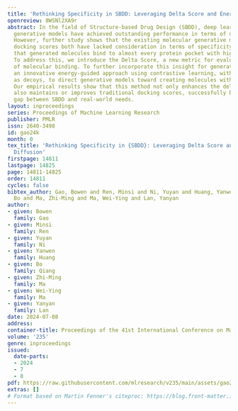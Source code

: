 ```yaml
---
title: 'Rethinking Specificity in SBDD: Leveraging Delta Score and Energy-Guided Diffusion'
openreview: 8WSNl2XA9r
abstract: In the field of Structure-based Drug Design (SBDD), deep learning-based
  generative models have achieved outstanding performance in terms of docking score.
  However, further study shows that the existing molecular generative methods and
  docking scores both have lacked consideration in terms of specificity, which means
  that generated molecules bind to almost every protein pocket with high affinity.
  To address this, we introduce the Delta Score, a new metric for evaluating the specificity
  of molecular binding. To further incorporate this insight for generation, we develop
  an innovative energy-guided approach using contrastive learning, with active compounds
  as decoys, to direct generative models toward creating molecules with high specificity.
  Our empirical results show that this method not only enhances the delta score but
  also maintains or improves traditional docking scores, successfully bridging the
  gap between SBDD and real-world needs.
layout: inproceedings
series: Proceedings of Machine Learning Research
publisher: PMLR
issn: 2640-3498
id: gao24k
month: 0
tex_title: 'Rethinking Specificity in {SBDD}: Leveraging Delta Score and Energy-Guided
  Diffusion'
firstpage: 14811
lastpage: 14825
page: 14811-14825
order: 14811
cycles: false
bibtex_author: Gao, Bowen and Ren, Minsi and Ni, Yuyan and Huang, Yanwen and Qiang,
  Bo and Ma, Zhi-Ming and Ma, Wei-Ying and Lan, Yanyan
author:
- given: Bowen
  family: Gao
- given: Minsi
  family: Ren
- given: Yuyan
  family: Ni
- given: Yanwen
  family: Huang
- given: Bo
  family: Qiang
- given: Zhi-Ming
  family: Ma
- given: Wei-Ying
  family: Ma
- given: Yanyan
  family: Lan
date: 2024-07-08
address:
container-title: Proceedings of the 41st International Conference on Machine Learning
volume: '235'
genre: inproceedings
issued:
  date-parts:
  - 2024
  - 7
  - 8
pdf: https://raw.githubusercontent.com/mlresearch/v235/main/assets/gao24k/gao24k.pdf
extras: []
# Format based on Martin Fenner's citeproc: https://blog.front-matter.io/posts/citeproc-yaml-for-bibliographies/
---
```

